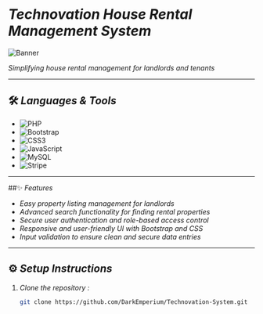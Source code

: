 # *Technovation House Rental Management System*

![Banner](https://github.com/DarkEmperium/Technovation-System/blob/main/assets/images/banner1.png)

*Simplifying house rental management for landlords and tenants*



---



## 🛠️ *Languages & Tools*
- ![PHP](https://img.shields.io/badge/PHP-777BB4?style=for-the-badge&logo=php&logoColor=white)
- ![Bootstrap](https://img.shields.io/badge/Bootstrap-7952B3?style=for-the-badge&logo=bootstrap&logoColor=white)
- ![CSS3](https://img.shields.io/badge/CSS3-1572B6?style=for-the-badge&logo=css3&logoColor=white)
- ![JavaScript](https://img.shields.io/badge/JavaScript-F7DF1E?style=for-the-badge&logo=javascript&logoColor=black)
- ![MySQL](https://img.shields.io/badge/MySQL-4479A1?style=for-the-badge&logo=mysql&logoColor=white)
- ![Stripe](https://img.shields.io/badge/Stripe-008CDD?style=for-the-badge&logo=stripe&logoColor=white)



---



##✨ *Features*
- *Easy property listing management for landlords*
- *Advanced search functionality for finding rental properties*
- *Secure user authentication and role-based access control*
- *Responsive and user-friendly UI with Bootstrap and CSS*
- *Input validation to ensure clean and secure data entries*



---



## ⚙️ *Setup Instructions*
1. *Clone the repository :*

   ```bash
   git clone https://github.com/DarkEmperium/Technovation-System.git
